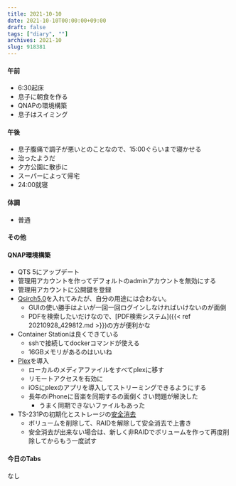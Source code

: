 ```yaml
---
title: 2021-10-10
date: 2021-10-10T00:00:00+09:00
draft: false
tags: ["diary", ""]
archives: 2021-10
slug: 918381
---
```

#### 午前
- 6:30起床
- 息子に朝食を作る
- QNAPの環境構築
- 息子はスイミング
#### 午後
- 息子腹痛で調子が悪いとのことなので、15:00ぐらいまで寝かせる
- 治ったようだ
- 夕方公園に散歩に
- スーパーによって帰宅
- 24:00就寝
#### 体調
- 普通
#### その他
#### QNAP環境構築
- QTS 5にアップデート
- 管理用アカウントを作ってデフォルトのadminアカウントを無効にする
- 管理用アカウントに公開鍵を登録
- [Qsirch5.0](https://www.qnap.com/ja-jp/software/qsirch)を入れてみたが、自分の用途には合わない。
  - GUIの使い勝手はよいが一回一回ログインしなければいけないのが面倒
  - PDFを検索したいだけなので、[PDF検索システム]({{< ref 20210928_429812.md >}})の方が便利かな
- Container Stationは良くできている
  - sshで接続してdockerコマンドが使える
  - 16GBメモリがあるのはいいね
- [Plex](https://www.plex.tv/ja/)を導入
  - ローカルのメディアファイルをすべてplexに移す
  - リモートアクセスを有効に
  - iOSにplexのアプリを導入してストリーミングできるようにする
  - 長年のiPhoneに音楽を同期するの面倒くさい問題が解決した
    - うまく同期できないファイルもあった
- TS-231Pの初期化とストレージの[安全消去](https://docs.qnap.com/nas-outdated/QTS4.3.5/jp/GUID-13D75E00-2CED-47B6-B626-EA991E0EE23C.html)
  - ボリュームを削除して、RAIDを解除して安全消去で上書き
  - 安全消去が出来ない場合は、新しく非RAIDでボリュームを作って再度削除してからもう一度試す
#### 今日のTabs
なし